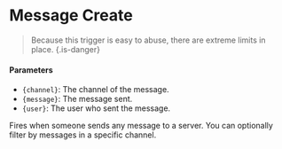 # Message Create

> Because this trigger is easy to abuse, there are extreme limits in place. {.is-danger}

#### Parameters

- `{channel}`: The channel of the message.
- `{message}`: The message sent.
- `{user}`: The user who sent the message.

Fires when someone sends any message to a server. You can optionally filter by messages in a specific channel.